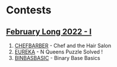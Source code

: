 # Contests

## [February Long 2022 - I](https://www.codechef.com/FEB221C)
1. [CHEFBARBER](https://www.codechef.com/FEB221C/problems/CHEFBARBER) - Chef and the Hair Salon
2. [EUREKA](https://www.codechef.com/FEB221C/problems/EUREKA) - N Queens Puzzle Solved !
3. [BINBASBASIC](https://www.codechef.com/FEB221C/problems/BINBASBASIC) - Binary Base Basics